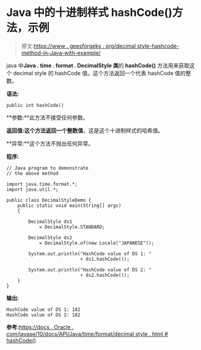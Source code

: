 # Java 中的十进制样式 hashCode()方法，示例

> 原文:[https://www . geesforgeks . org/decimal style-hashcode-method-in-Java-with-example/](https://www.geeksforgeeks.org/decimalstyle-hashcode-method-in-java-with-example/)

java 中**Java . time . format . DecimalStyle 类**的 **hashCode()** 方法用来获取这个 decimal style 的 hashCode 值。这个方法返回一个代表 hashCode 值的整数。

**语法:**

```
public int hashCode()

```

**参数:**此方法不接受任何参数。

**返回值:**这个方法返回一个**整数值**，这是这个十进制样式的哈希值。

**异常:**这个方法不抛出任何异常。

**程序:**

```
// Java program to demonstrate
// the above method

import java.time.format.*;
import java.util.*;

public class DecimalStyleDemo {
    public static void main(String[] args)
    {

        DecimalStyle ds1
            = DecimalStyle.STANDARD;

        DecimalStyle ds2
            = DecimalStyle.of(new Locale("JAPANESE"));

        System.out.println("HashCode value of DS 1: "
                           + ds1.hashCode());

        System.out.println("HashCode value of DS 2: "
                           + ds2.hashCode());
    }
}
```

**输出:**

```
HashCode value of DS 1: 182
HashCode value of DS 2: 182

```

**参考:**[https://docs . Oracle . com/javase/10/docs/API/Java/time/format/decimal style . html # hashCode()](https://docs.oracle.com/javase/10/docs/api/java/time/format/DecimalStyle.html#hashCode())